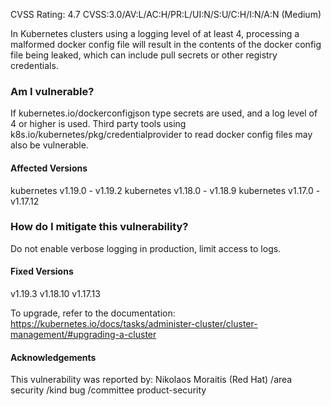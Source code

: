 CVSS Rating: 4.7 CVSS:3.0/AV:L/AC:H/PR:L/UI:N/S:U/C:H/I:N/A:N (Medium)

In Kubernetes clusters using a logging level of at least 4, processing a malformed docker config file will result in the contents of the docker config file being leaked, which can include pull secrets or other registry credentials.

### Am I vulnerable?
If kubernetes.io/dockerconfigjson type secrets are used, and a log level of 4 or higher is used. Third party tools using k8s.io/kubernetes/pkg/credentialprovider to read docker config files may also be vulnerable.

#### Affected Versions
kubernetes v1.19.0 - v1.19.2
kubernetes v1.18.0 - v1.18.9
kubernetes v1.17.0 - v1.17.12

### How do I mitigate this vulnerability?
Do not enable verbose logging in production, limit access to logs.

#### Fixed Versions
v1.19.3
v1.18.10
v1.17.13


To upgrade, refer to the documentation: https://kubernetes.io/docs/tasks/administer-cluster/cluster-management/#upgrading-a-cluster

#### Acknowledgements
This vulnerability was reported by: Nikolaos Moraitis (Red Hat)
/area security
/kind bug
/committee product-security
